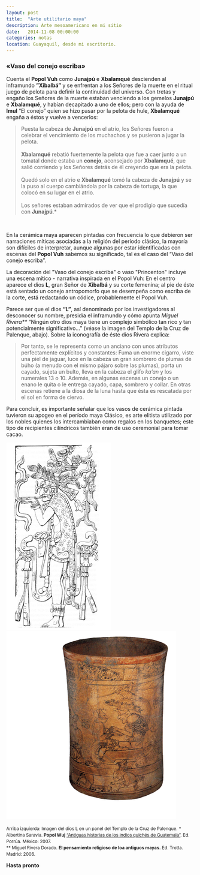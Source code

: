 ```yaml
---
layout: post
title:  "Arte utilitario maya"
description: Arte mesoamericano en mi sitio
date:   2014-11-08 00:00:00
categories: notas
location: Guayaquil, desde mi escritorio.
---
```


### &laquo;Vaso del conejo escriba&raquo;

Cuenta el **Popol Vuh** como **Junajpú** e **Xbalamqué** descienden al inframundo **”Xibalbá”** y se enfrentan a los Señores de la muerte en el ritual juego de pelota para definir la continuidad del universo. Con tretas y engaño los Señores de la muerte estaban venciendo a los gemelos **Junajpú** e **Xbalamqué**, y habían decapitado a uno de ellos; pero con la ayuda de **Imul** “El conejo” quien se hizo pasar por la pelota de hule, **Xbalamqué** engaña a éstos y vuelve a vencerlos:   

> Puesta la cabeza de **Junajpú** en el atrio, los Señores fueron a celebrar el vencimiento de los muchachos y se pusieron a jugar la pelota. <br />  
> **Xbalamqué** rebatió fuertemente la pelota que fue a caer junto a un tomatal donde estaba un **conejo**, aconsejado por **Xbalamqué**, que salió corriendo y los Señores detrás de él creyendo que era la pelota. <br />  
> Quedó solo en el atrio e **Xbalamqué** tomó la cabeza de **Junajpú** y se la puso al cuerpo cambiándola por la cabeza de tortuga, la que colocó en su lugar en el atrio. <br />  
> Los señores estaban admirados de ver que el prodigio que sucedía con **Junajpú**.*

<section class="fluido">
<div class="gallery">
<a href="http://fernanz.github.io/assets/mayan2.png" title="" data-fluidbox class="col-3"><img src="http://fernanz.github.io/assets/mayan2.png" alt="" title="" /></a>
<a href="http://fernanz.github.io/assets/mayan1.png" title="" data-fluidbox class="col-3"><img src="http://fernanz.github.io/assets/mayan1.png" alt="" title="" /></a>
<a href="http://fernanz.github.io/assets/mayan3.png" title="" data-fluidbox class="col-3"><img src="http://fernanz.github.io/assets/mayan3.png" alt="" title="" /></a>
</div>
</section>

En la cerámica maya aparecen pintadas con frecuencia lo que debieron ser narraciones míticas asociadas a la religión del período clásico, la mayoría son difíciles de interpretar, aunque algunas por estar identificadas con escenas del **Popol Vuh** sabemos su significado, tal es el caso del “Vaso del conejo escriba”.   

La decoración del "Vaso del conejo escriba" o vaso "Princenton" incluye una escena mítico - narrativa inspirada en el Popol Vuh: En el centro aparece el dios **L**, gran Señor de **Xibalbá** y su corte femenina; al pie de éste está sentado un conejo antropomorfo que se desempeña como escriba de la corte, está redactando un códice, probablemente el Popol Vuh.

Parece ser que el dios **“L”**, así denominado por los investigadores al desconocer su nombre, presidía el inframundo y cómo apunta _Miguel Rivera\**_ “Ningún otro dios maya tiene un complejo simbólico tan rico y tan potencialmente significativo…” (véase la imagen del Templo de la Cruz de Palenque, abajo). Sobre la iconografía de éste dios Rivera explica:  

> Por tanto, se le representa como un anciano con unos atributos perfectamente explícitos y constantes: Fuma un enorme cigarro, viste una piel de jaguar, luce en la cabeza un gran sombrero de plumas de búho (a menudo con el mismo pájaro sobre las plumas), porta un cayado, sujeta un bulto, lleva en la cabeza el glifo _ka’an_ y los numerales 13 o 10. Además, en algunas escenas un conejo o un enano le quita o le entrega cayado, capa, sombrero y collar. En otras escenas retiene a la diosa de la luna hasta que ésta es rescatada por el sol en forma de ciervo.

Para concluir, es importante señalar que los vasos de cerámica pintada tuvieron su apogeo en el período maya Clásico, es arte elitista utilizado por los nobles quienes los intercambiaban como regalos en los banquetes; este tipo de recipientes cilíndricos también eran de uso ceremonial para tomar cacao.  

<section class="fluido">
				<div class="gallery">
				<a href="/assets/mayan4.png" title="" data-fluidbox class="col-2"><img src="/assets/mayan4.png" alt="" title="" /></a>								
				<a href="/assets/escriba.png" title="" data-fluidbox class="col-2"><img src="/assets/escriba.png" alt="" title="" /></a>
				</div>
</section>

<small>Arriba izquierda: Imagen del dios L en un panel del Templo de la Cruz de Palenque.</small>
<small>\* Albertina Saravia. **Popol Wuj** <u>“Antiguas historias de los indios quichés de Guatemala”</u>. Ed. Porrúa. México: 2007. <br />\** Miguel Rivera Dorado. **El pensamiento religioso de loa antiguos mayas.** Ed. Trotta. Madrid: 2006.</small>  
 
**Hasta pronto**
